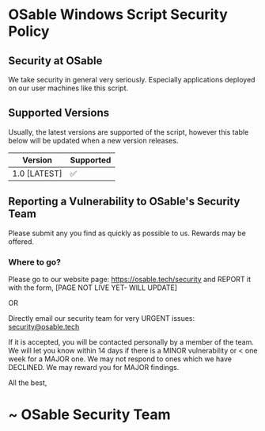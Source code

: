 # OSable Windows Script Security Policy

## Security at OSable
We take security in general very seriously.
Especially applications deployed on our user machines like this script.

## Supported Versions

Usually, the latest versions are supported of the script, however this table below will be updated when a new version releases.

| Version | Supported          |
| ------- | ------------------ |
| 1.0 [LATEST] | :white_check_mark: |


## Reporting a Vulnerability to OSable's Security Team

Please submit any you find as quickly as possible to us.
Rewards may be offered.

### Where to go?
Please go to our website page: https://osable.tech/security and REPORT it with the form,
[PAGE NOT LIVE YET- WILL UPDATE]

OR

Directly email our security team for very URGENT issues: security@osable.tech

If it is accepted, you will be contacted personally by a member of the team.
We will let you know within 14 days if there is a MINOR vulnerability or < one week for a MAJOR one.
We may not respond to ones which we have DECLINED.
We may reward you for MAJOR findings.

All the best,

# ~ OSable Security Team
